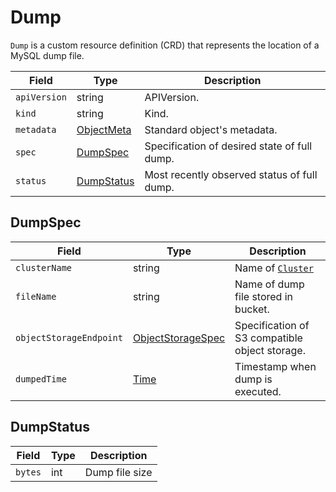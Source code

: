 Dump
====

`Dump` is a custom resource definition (CRD) that represents
the location of a MySQL dump file.

| Field        | Type                      | Description                                  |
| ------------ | ------------------------- | -------------------------------------------- |
| `apiVersion` | string                    | APIVersion.                                  |
| `kind`       | string                    | Kind.                                        |
| `metadata`   | [ObjectMeta]              | Standard object's metadata.                  |
| `spec`       | [DumpSpec](#DumpSpec)     | Specification of desired state of full dump. |
| `status`     | [DumpStatus](#DumpStatus) | Most recently observed status of full dump.  |

DumpSpec
--------

| Field                   | Type                                                                | Description                                    |
| ----------------------- | ------------------------------------------------------------------- | ---------------------------------------------- |
| `clusterName`           | string                                                              | Name of [`Cluster`](crd_mysql_cluster.md)      |
| `fileName`              | string                                                              | Name of dump file stored in bucket.            |
| `objectStorageEndpoint` | [ObjectStorageSpec](crd_mysql_backup_schedule.md#ObjectStorageSpec) | Specification of S3 compatible object storage. |
| `dumpedTime`            | [Time]                                                              | Timestamp when dump is executed.               |

DumpStatus
----------

| Field   | Type | Description    |
| ------- | ---- | -------------- |
| `bytes` | int  | Dump file size |

[ObjectMeta]: https://kubernetes.io/docs/reference/generated/kubernetes-api/v1.17/#objectmeta-v1-meta
[Time]: https://kubernetes.io/docs/reference/generated/kubernetes-api/v1.17/#time-v1-meta
